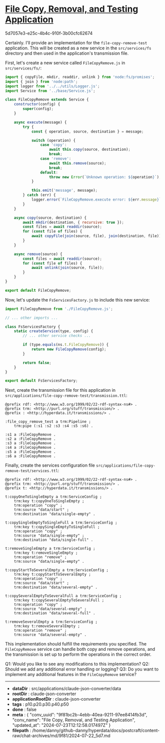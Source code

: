 # [File Copy, Removal, and Testing Application](https://claude.ai/chat/9f81bc2b-4ebb-40ea-9211-97ee8414fb3d)

5d7057e3-e25c-4b4c-910f-3b00cfc62674

 Certainly. I'll provide an implementation for the `file-copy-remove-test` application. This will be created as a new service in the `src/services/fs` directory and then used in the application's transmission file.

First, let's create a new service called `FileCopyRemove.js` in `src/services/fs/`:

```javascript
import { copyFile, mkdir, readdir, unlink } from 'node:fs/promises';
import { join } from 'node:path';
import logger from '../../utils/Logger.js';
import Service from '../base/Service.js';

class FileCopyRemove extends Service {
    constructor(config) {
        super(config);
    }

    async execute(message) {
        try {
            const { operation, source, destination } = message;

            switch (operation) {
                case 'copy':
                    await this.copy(source, destination);
                    break;
                case 'remove':
                    await this.remove(source);
                    break;
                default:
                    throw new Error(`Unknown operation: ${operation}`);
            }

            this.emit('message', message);
        } catch (err) {
            logger.error(`FileCopyRemove.execute error: ${err.message}`);
        }
    }

    async copy(source, destination) {
        await mkdir(destination, { recursive: true });
        const files = await readdir(source);
        for (const file of files) {
            await copyFile(join(source, file), join(destination, file));
        }
    }

    async remove(source) {
        const files = await readdir(source);
        for (const file of files) {
            await unlink(join(source, file));
        }
    }
}

export default FileCopyRemove;
```

Now, let's update the `FsServicesFactory.js` to include this new service:

```javascript
import FileCopyRemove from './FileCopyRemove.js';

// ... other imports ...

class FsServicesFactory {
    static createService(type, config) {
        // ... other service checks ...

        if (type.equals(ns.t.FileCopyRemove)) {
            return new FileCopyRemove(config);
        }

        return false;
    }
}

export default FsServicesFactory;
```

Next, create the transmission file for this application in `src/applications/file-copy-remove-test/transmission.ttl`:

```turtle
@prefix rdf: <http://www.w3.org/1999/02/22-rdf-syntax-ns#> .
@prefix trm: <http://purl.org/stuff/transmission/> .
@prefix : <http://hyperdata.it/transmissions/> .

:file_copy_remove_test a trm:Pipeline ;
    trm:pipe (:s1 :s2 :s3 :s4 :s5 :s6) .

:s1 a :FileCopyRemove .
:s2 a :FileCopyRemove .
:s3 a :FileCopyRemove .
:s4 a :FileCopyRemove .
:s5 a :FileCopyRemove .
:s6 a :FileCopyRemove .
```

Finally, create the services configuration file `src/applications/file-copy-remove-test/services.ttl`:

```turtle
@prefix rdf: <http://www.w3.org/1999/02/22-rdf-syntax-ns#> .
@prefix trm: <http://purl.org/stuff/transmission/> .
@prefix t: <http://hyperdata.it/transmissions/> .

t:copyOneToSingleEmpty a trm:ServiceConfig ;
    trm:key t:copyOneToSingleEmpty ;
    trm:operation "copy" ;
    trm:source "data/start" ;
    trm:destination "data/single-empty" .

t:copySingleEmptyToSingleFull a trm:ServiceConfig ;
    trm:key t:copySingleEmptyToSingleFull ;
    trm:operation "copy" ;
    trm:source "data/single-empty" ;
    trm:destination "data/single-full" .

t:removeSingleEmpty a trm:ServiceConfig ;
    trm:key t:removeSingleEmpty ;
    trm:operation "remove" ;
    trm:source "data/single-empty" .

t:copyStartToSeveralEmpty a trm:ServiceConfig ;
    trm:key t:copyStartToSeveralEmpty ;
    trm:operation "copy" ;
    trm:source "data/start" ;
    trm:destination "data/several-empty" .

t:copySeveralEmptyToSeveralFull a trm:ServiceConfig ;
    trm:key t:copySeveralEmptyToSeveralFull ;
    trm:operation "copy" ;
    trm:source "data/several-empty" ;
    trm:destination "data/several-full" .

t:removeSeveralEmpty a trm:ServiceConfig ;
    trm:key t:removeSeveralEmpty ;
    trm:operation "remove" ;
    trm:source "data/several-empty" .
```

This implementation should fulfill the requirements you specified. The `FileCopyRemove` service can handle both copy and remove operations, and the transmission is set up to perform the operations in the correct order.

Q1: Would you like to see any modifications to this implementation?
Q2: Should we add any additional error handling or logging?
Q3: Do you want to implement any additional features in the `FileCopyRemove` service?

---

* **dataDir** : src/applications/claude-json-converter/data
* **rootDir** : claude-json-converter
* **applicationRootDir** : claude-json-converter
* **tags** : p10.p20.p30.p40.p50
* **done** : false
* **meta** : {
  "conv_uuid": "9f81bc2b-4ebb-40ea-9211-97ee8414fb3d",
  "conv_name": "File Copy, Removal, and Testing Application",
  "updated_at": "2024-07-23T12:12:58.017497Z"
}
* **filepath** : /home/danny/github-danny/hyperdata/docs/postcraft/content-raw/chat-archives/md/9f81/2024-07-22_5d7.md